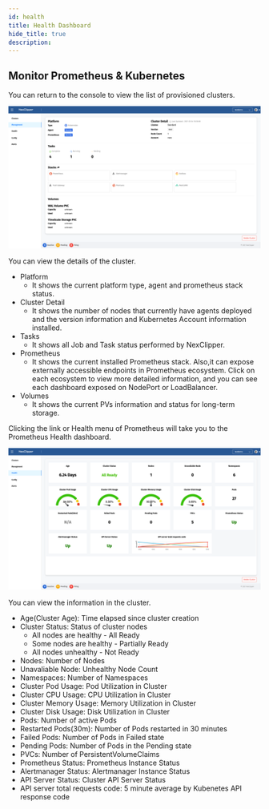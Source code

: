 ```yaml
---
id: health
title: Health Dashboard
hide_title: true
description: 
---
```


## Monitor Prometheus & Kubernetes

You can return to the console to view the list of provisioned clusters.

![img](../static/img/nc-cluster-dashboard.png)

You can view the details of the cluster.

* Platform
  * It shows the current platform type, agent and prometheus stack status.
* Cluster Detail
  * It shows the number of nodes that currently have agents deployed and the version information and Kubernetes Account information installed.
* Tasks
  * It shows all Job and Task status performed by NexClipper.
* Prometheus
  * It shows the current installed Prometheus stack. Also,it can expose externally accessible endpoints in Prometheus ecosystem. Click on each ecosystem to view more detailed information, and you can see  each dashboard exposed on NodePort or LoadBalancer.
* Volumes
  * It shows the current PVs information and status for long-term storage.

Clicking the link or Health menu of Prometheus will take you to the Prometheus Health dashboard.

![img](../static/img/nc-prom-dashboard.png)

You can view the information in the cluster.  
* Age(Cluster Age): Time elapsed since cluster creation
* Cluster Status: Status of cluster nodes
  * All nodes are healthy - All Ready
  * Some nodes are healthy - Partially Ready
  * All nodes unhealthy - Not Ready
* Nodes: Number of Nodes
* Unavaliable Node: Unhealthy Node Count
* Namespaces: Number of Namespaces
* Cluster Pod Usage: Pod Utilization in Cluster
* Cluster CPU Usage: CPU Utilization in Cluster
* Cluster Memory Usage: Memory Utilization in Cluster
* Cluster Disk Usage: Disk Utilization in Cluster
* Pods: Number of active Pods
* Restarted Pods(30m): Number of Pods restarted in 30 minutes
* Failed Pods: Number of Pods in Failed state
* Pending Pods: Number of Pods in the Pending state
* PVCs: Number of PersistentVolumeClaims
* Prometheus Status: Prometheus Instance Status
* Alertmanager Status: Alertmanager Instance Status
* API Server Status: Cluster API Server Status
* API server total requests code: 5 minute average by Kubenetes API response code